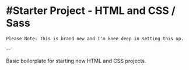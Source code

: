 #Starter Project - HTML and CSS / Sass
=======


``` Please Note: This is brand new and I'm knee deep in setting this up. ```

--

Basic boilerplate for starting new HTML and CSS projects.

